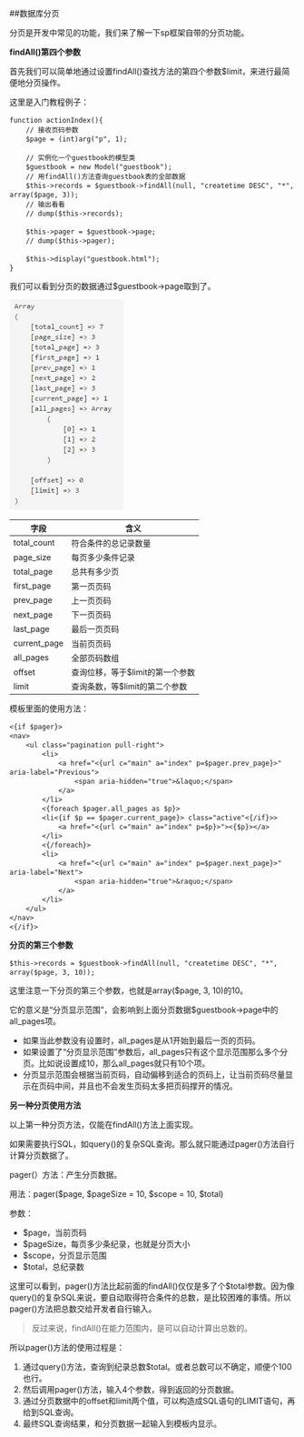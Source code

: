 ##数据库分页

分页是开发中常见的功能，我们来了解一下sp框架自带的分页功能。

**findAll()第四个参数**

首先我们可以简单地通过设置findAll()查找方法的第四个参数$limit，来进行最简便地分页操作。

这里是入门教程例子：

	function actionIndex(){
		// 接收页码参数
		$page = (int)arg("p", 1);
		
		// 实例化一个guestbook的模型类
		$guestbook = new Model("guestbook");
		// 用findAll()方法查询guestbook表的全部数据
		$this->records = $guestbook->findAll(null, "createtime DESC", "*", array($page, 3));
		// 输出看看
		// dump($this->records);
		
		$this->pager = $guestbook->page;
		// dump($this->pager);

		$this->display("guestbook.html");
	}
    
我们可以看到分页的数据通过$guestbook->page取到了。

![页码数据](images/33.jpg)

字段 | 含义
--- | ---
total_count | 符合条件的总记录数量
page_size | 每页多少条件记录
total_page | 总共有多少页
first_page | 第一页页码
prev_page | 上一页页码
next_page | 下一页页码
last_page | 最后一页页码
current_page | 当前页页码
all_pages | 全部页码数组
offset | 查询位移，等于$limit的第一个参数
limit | 查询条数，等$limit的第二个参数

模板里面的使用方法：

    <{if $pager}>
    <nav>
        <ul class="pagination pull-right">
            <li>
                <a href="<{url c="main" a="index" p=$pager.prev_page}>" aria-label="Previous">
                    <span aria-hidden="true">&laquo;</span>
                </a>
            </li>
            <{foreach $pager.all_pages as $p}>
            <li<{if $p == $pager.current_page}> class="active"<{/if}>>
                <a href="<{url c="main" a="index" p=$p}>"><{$p}></a>
            </li>
            <{/foreach}>
            <li>
                <a href="<{url c="main" a="index" p=$pager.next_page}>" aria-label="Next">
                    <span aria-hidden="true">&raquo;</span>
                </a>
            </li>
        </ul>
    </nav>
    <{/if}>
    
**分页的第三个参数**

    $this->records = $guestbook->findAll(null, "createtime DESC", "*", array($page, 3, 10));
    
这里注意一下分页的第三个参数，也就是array($page, 3, 10)的10。

它的意义是“分页显示范围”，会影响到上面分页数据$guestbook->page中的all_pages项。

- 如果当此参数没有设置时，all_pages是从1开始到最后一页的页码。
- 如果设置了“分页显示范围”参数后，all_pages只有这个显示范围那么多个分页。比如说设置成10，那么all_pages就只有10个项。
- 分页显示范围会根据当前页码，自动偏移到适合的页码上，让当前页码尽量显示在页码中间，并且也不会发生页码太多把页码撑开的情况。

**另一种分页使用方法**

以上第一种分页方法，仅能在findAll()方法上面实现。

如果需要执行SQL，如query()的复杂SQL查询。那么就只能通过pager()方法自行计算分页数据了。

pager(）方法：产生分页数据。

用法：pager($page, $pageSize = 10, $scope = 10, $total)

参数：

- $page，当前页码
- $pageSize，每页多少条纪录，也就是分页大小
- $scope，分页显示范围
- $total，总纪录数

这里可以看到，pager()方法比起前面的findAll()仅仅是多了个$total参数。因为像query()的复杂SQL来说，要自动取得符合条件的总数，是比较困难的事情。所以pager()方法把总数交给开发者自行输入。

> 反过来说，findAll()在能力范围内，是可以自动计算出总数的。

所以pager()方法的使用过程是：

1. 通过query()方法，查询到纪录总数$total。或者总数可以不确定，顺便个100也行。
2. 然后调用pager()方法，输入4个参数，得到返回的分页数据。
3. 通过分页数据中的offset和limit两个值，可以构造成SQL语句的LIMIT语句，再给到SQL查询。
4. 最终SQL查询结果，和分页数据一起输入到模板内显示。
